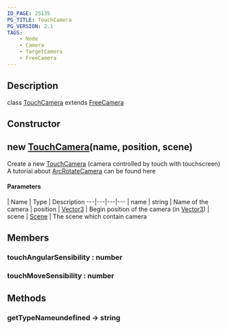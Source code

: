 ```yaml
---
ID_PAGE: 25135
PG_TITLE: TouchCamera
PG_VERSION: 2.1
TAGS:
    - Node
    - Camera
    - TargetCamera
    - FreeCamera
---
```

## Description

class [TouchCamera](/classes/2.4/TouchCamera) extends [FreeCamera](/classes/2.4/FreeCamera)



## Constructor

## new [TouchCamera](/classes/2.4/TouchCamera)(name, position, scene)

Create a new [TouchCamera](/classes/2.4/TouchCamera) (camera controlled by touch with touchscreen)
A tutorial about [ArcRotateCamera](/classes/2.4/ArcRotateCamera) can be found here

#### Parameters
 | Name | Type | Description
---|---|---|---
 | name | string |    Name of the camera
 | position | [Vector3](/classes/2.4/Vector3) |    Begin position of the camera (in [Vector3](/classes/2.4/Vector3))
 | scene | [Scene](/classes/2.4/Scene) |    The scene which contain camera
## Members

### touchAngularSensibility : number



### touchMoveSensibility : number



## Methods

### getTypeNameundefined &rarr; string


